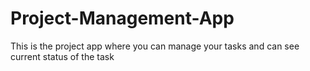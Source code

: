 # Project-Management-App
This is the project app where you can manage your tasks and can see current status of the task
